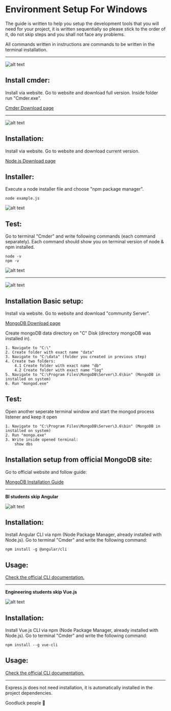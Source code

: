 # Environment Setup For Windows

The guide is written to help you setup the development tools that you will need for your project, it is written sequentially so please stick to the order of it, do not skip steps and you shall not face any problems.

All commands written in instructions are commands to be written in the terminal installation.

---

![alt text](http://cmder.net/img/main.jpg "cmder")


## Install cmder:

Install via website. Go to website and download full version. Inside folder run "Cmder.exe".

[Cmder Download page](http://cmder.net/)

---

![alt text](https://nodejs.org/static/images/logos/nodejs-new-pantone-black.png "Node.js")

## Installation:

Install via website. Go to website and download current version.

[Node.js Download page](https://nodejs.org/en/)

## Installer:

Execute a node installer file and choose "npm package manager". 

```
node example.js
```

![alt text](http://blog.teamtreehouse.com/wp-content/uploads/2015/01/installer.png "node.js setup")

## Test:

Go to terminal "Cmder" and write following commands (each command separately). Each command should show you on terminal version of node & npm installed.

```
node -v
npm -v
```

![alt text](http://blog.teamtreehouse.com/wp-content/uploads/2015/01/verify.png "node.js setup")

---

![alt text](https://webassets.mongodb.com/_com_assets/cms/mongodb-logo-rgb-j6w271g1xn.jpg "mongoDB")

## Installation Basic setup:


Install via website. Go to website and download "community Server". 


[MongoDB Download page](https://www.mongodb.com/download-center?jmp=nav#community)


Create mongoDB data directory on "C" Disk (directory mongoDB was installed in).

```
1. Navigate to "C:\"
2. Create folder with exact name "data"
3. Navigate to "C:\data" (folder you created in previous step)
4. Create two folders: 
    4.1 Create folder with exact name "db"
    4.2 Create folder with exact name "log"
5. Navigate to "C:\Program Files\MongoDB\Server\3.6\bin" (MongoDB in installed on system)
6. Run "mongod.exe"
```

## Test:

Open another seperate terminal window and start the mongod process listener and keep it open

```
1. Navigate to "C:\Program Files\MongoDB\Server\3.6\bin" (MongoDB in installed on system)
2. Run "mongo.exe"
3. Write inside opened terminal:
    show dbs
```
## Installation setup from official MongoDB site:

Go to official website and follow guide:

[MongoDB Installation Guide](https://docs.mongodb.com/manual/tutorial/install-mongodb-on-windows/)

---

**BI students skip Angular**

![alt text](https://cdn.worldvectorlogo.com/logos/angular-3.svg "Angular")

## Installation:

Install Angular CLI via npm (Node Package Manager, already installed with Node.js).
Go to terminal "Cmder" and write the following command:
```
npm install -g @angular/cli
```

## Usage:


[Check the official CLI documentation.](https://github.com/angular/angular-cli/wiki)

---

**Engineering students skip Vue.js**

![alt text](https://ih0.redbubble.net/image.324410142.0465/flat,800x800,075,f.u4.jpg)

## Installation:

Install Vue.js CLI via npm (Node Package Manager, already installed with Node.js).
Go to terminal "Cmder" and write the following command:
```
npm install --g vue-cli
```

## Usage:

[Check the official CLI documentation.](https://vuejs.org/v2/guide/installation.html)

---

Express.js does not need installation, it is automatically installed in the project dependencies.

Goodluck people :metal:
